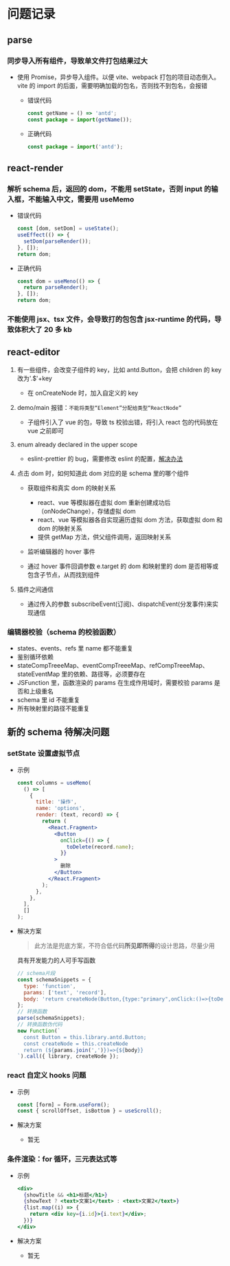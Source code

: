 # 问题记录

## parse

### 同步导入所有组件，导致单文件打包结果过大

- 使用 Promise，异步导入组件。以便 vite、webpack 打包的项目动态倒入。vite 的 import 的后面，需要明确加载的包名，否则找不到包名，会报错

  - 错误代码

    ```jsx
    const getName = () => 'antd';
    const package = import(getName());
    ```

  - 正确代码

    ```jsx
    const package = import('antd');
    ```

## react-render

### 解析 schema 后，返回的 dom，不能用 setState，否则 input 的输入框，不能输入中文，需要用 useMemo

- 错误代码

  ```jsx
  const [dom, setDom] = useState();
  useEffect(() => {
    setDom(parseRender());
  }, []);
  return dom;
  ```

- 正确代码

  ```jsx
  const dom = useMeno(() => {
    return parseRender();
  }, []);
  return dom;
  ```

### 不能使用 jsx、tsx 文件，会导致打的包包含 jsx-runtime 的代码，导致体积大了 20 多 kb

## react-editor

1. 有一些组件，会改变子组件的 key，比如 antd.Button，会把 children 的 key 改为'.$'+key

   - 在 onCreateNode 时，加入自定义的 key

2. demo/main 报错：`不能将类型“Element”分配给类型“ReactNode”`

   - 子组件引入了 vue 的包，导致 ts 校验出错，将引入 react 包的代码放在 vue 之前即可

3. enum already declared in the upper scope

   - eslint-prettier 的 bug，需要修改 eslint 的配置，[解决办法](https://github.com/typescript-eslint/typescript-eslint/issues/2484)

4. 点击 dom 时，如何知道此 dom 对应的是 schema 里的哪个组件

   - 获取组件和真实 dom 的映射关系

     - react、vue 等模拟器在虚拟 dom 重新创建成功后（onNodeChange），存储虚拟 dom
     - react、vue 等模拟器各自实现遍历虚拟 dom 方法，获取虚拟 dom 和 dom 的映射关系
     - 提供 getMap 方法，供父组件调用，返回映射关系

   - 监听编辑器的 hover 事件

   - 通过 hover 事件回调参数 e.target 的 dom 和映射里的 dom 是否相等或包含子节点，从而找到组件

5. 插件之间通信

   - 通过传入的参数 subscribeEvent(订阅)、dispatchEvent(分发事件)来实现通信

### 编辑器校验（schema 的校验函数）

- states、events、refs 里 name 都不能重复
- 鉴别循环依赖
- stateCompTreeeMap、eventCompTreeeMap、refCompTreeeMap、stateEventMap 里的依赖、路径等，必须要存在
- JSFunction 里，函数渲染的 params 在生成作用域时，需要校验 params 是否和上级重名
- schema 里 id 不能重复
- 所有映射里的路径不能重复

## 新的 schema 待解决问题

### setState 设置虚拟节点

- 示例

  ```jsx
  const columns = useMemo(
    () => [
      {
        title: '操作',
        name: 'options',
        render: (text, record) => {
          return (
            <React.Fragment>
              <Button
                onClick={() => {
                  toDelete(record.name);
                }}
              >
                删除
              </Button>
            </React.Fragment>
          );
        },
      },
    ],
    []
  );
  ```

- 解决方案

  > 此方法是兜底方案，不符合低代码**所见即所得**的设计思路，尽量少用

  具有开发能力的人可手写函数

  ```js
  // schema片段
  const schemaSnippets = {
    type: 'function',
    params: ['text', 'record'],
    body: 'return createNode(Button,{type:"primary",onClick:()=>{toDelete(record.id)}},"删除")',
  };
  // 转换函数
  parse(schemaSnippets);
  // 转换函数伪代码
  new Function(`
    const Button = this.library.antd.Button;
    const createNode = this.createNode
    return (${params.join(',')})=>{${body}}
  `).call({ library, createNode });
  ```

### react 自定义 hooks 问题

- 示例

  ```jsx
  const [form] = Form.useForm();
  const { scrollOffset, isBottom } = useScroll();
  ```

- 解决方案
  - 暂无

### 条件渲染：for 循环，三元表达式等

- 示例

  ```jsx
  <div>
    {showTitle && <h1>标题</h1>}
    {showText ? <text>文案1</text> : <text>文案2</text>}
    {list.map((i) => {
      return <div key={i.id}>{i.text}</div>;
    })}
  </div>
  ```

- 解决方案
  - 暂无
